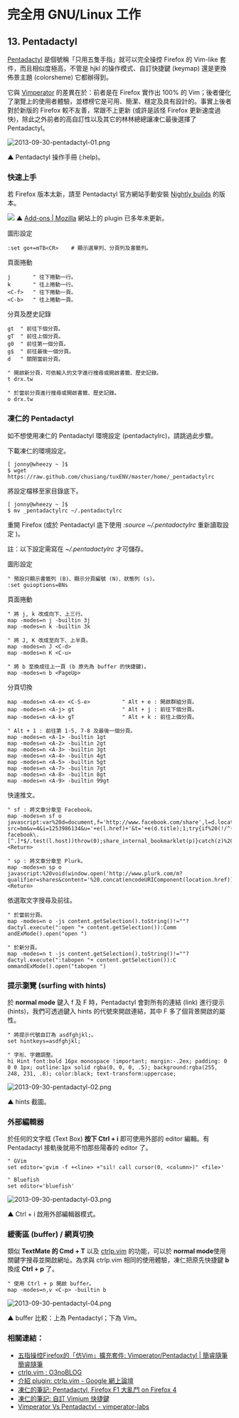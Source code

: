# 完全用 GNU/Linux 工作

## 13. Pentadactyl

[Pentadactyl](http://5digits.org/pentadactyl/) 是個號稱「只用五隻手指」就可以完全操控 Firefox 的 Vim-like 套件，而且相似度極高，不管是 hjkl 的操作模式、自訂快捷鍵 (keymap) 還是更換佈景主題 (colorsheme) 它都辦得到。

它與 [Vimperator](http://www.vimperator.org/vimperator) 的差異在於：前者是在 Firefox 實作出 100% 的 Vim；後者優化了瀏覽上的使用者體驗，並標榜它是可用、簡潔、穩定及具有設計的。事實上後者對於新版的 Firefox 較不友善，常跟不上更新 (或許是該怪 Firefox 更新速度過快)，除此之外前者的高自訂性以及其它的林林總總讓凍仁最後選擇了 Pentadactyl。

![2013-09-30-pentadactyl-01.png](imgs/2013-09-30-pentadactyl-01.png)

▲ Pentadactyl 操作手冊 (:help)。

### 快速上手

若 Firefox 版本太新，請至 Pentadactyl 官方網站手動安裝 [Nightly builds](http://5digits.org/nightlies) 的版本。

![](https://lh4.googleusercontent.com/-94l0oM7a-FY/Ul5p56zmNYI/AAAAAAAAV_0/lbQQOKH7YGo/s800/2013-09-30-pentadactyl-05.png)
▲ [Add-ons | Mozilla](https://addons.mozilla.org/en-US/firefox/addon/pentadactyl/) 網站上的 plugin 已多年未更新。

圖形設定

	:set go+=mTB<CR>	# 顯示選單列、分頁列及書籤列。

頁面捲動

	j		" 往下捲動一行。
	k		" 往上捲動一行。
	<C-f>	" 往下捲動一頁。
	<C-b> 	" 往上捲動一頁。

分頁及歷史記錄

	gt	" 前往下個分頁。
	gT	" 前往上個分頁。
	g0	" 前往第一個分頁。
	g$	" 前往最後一個分頁。
	d	" 關閉當前分頁。

	" 開啟新分頁，可依輸入的文字進行搜尋或開啟書籤、歷史記錄。
	t drx.tw

	" 於當前分頁進行搜尋或開啟書籤、歷史記錄。
	o drx.tw

### 凍仁的 Pentadactyl

如不想使用凍仁的 Pentadactyl 環境設定 (pentadactylrc)，請跳過此步驟。

下載凍仁的環境設定。

	[ jonny@wheezy ~ ]$
    $ wget https://raw.github.com/chusiang/tuxENV/master/home/_pentadactylrc

將設定檔移至家目錄底下。

	[ jonny@wheezy ~ ]$
    $ mv _pentadactylrc ~/.pentadactylrc

重開 Firefox (或於 Pentadactyl 底下使用 *:source ~/.pentadactylrc* 重新讀取設定 )。

註：以下設定需寫在 *~/.pentadactylrc* 才可儲存。

圖形設定

	" 預設只顯示書籤列 (B)、顯示分頁編號 (N)、狀態列 (s)。
	:set guioptions=BNs

頁面捲動

	" 將 j, k 改成向下、上三行。
	map -modes=n j -builtin 3j
	map -modes=n k -builtin 3k

	" 將 J, K 改成至向下、上半頁。
	map -modes=n J <C-d>
	map -modes=n K <C-u>

	" 將 b 至換成往上一頁 (b 原先為 buffer 的快捷鍵)。
	map -modes=n b <PageUp>

分頁切換

	map -modes=n <A-e> <C-S-e>			" Alt + e : 開啟群組分頁。
	map -modes=n <A-j> gt				" Alt + j : 前往下個分頁。
	map -modes=n <A-k> gT				" Alt + k : 前往上個分頁。

	" Alt + 1 : 前往第 1-5, 7-8 及最後一個分頁。
	map -modes=n <A-1> -builtin 1gt
	map -modes=n <A-2> -builtin 2gt
	map -modes=n <A-3> -builtin 3gt
	map -modes=n <A-4> -builtin 4gt
	map -modes=n <A-5> -builtin 5gt
	map -modes=n <A-7> -builtin 7gt
	map -modes=n <A-8> -builtin 8gt
	map -modes=n <A-9> -builtin 99gt

快速推文。

	" sf : 將文章分章至 Facebook。
	map -modes=n sf o javascript:var%20d=document,f='http://www.facebook.com/share',l=d.location,e=encodeURIComponent,p='.php?src=bm&v=4&i=1253986134&u='+e(l.href)+'&t='+e(d.title);1;try{if%20(!/^(.*\.)?facebook\.[^.]*$/.test(l.host))throw(0);share_internal_bookmarklet(p)}catch(z)%20{a=function()%20{if%20(!window.open(f+'r'+p,'sharer','toolbar=0,status=0,resizable=1,width=626,height=436'))l.href=f+p};if%20(/Firefox/.test(navigator.userAgent))setTimeout(a,0);else{a()}}void(0) <Return>

	" sp : 將文章分章至 Plurk。
	map -modes=n sp o javascript:%20void(window.open('http://www.plurk.com/m?qualifier=shares&content='%20.concat(encodeURIComponent(location.href))%20.concat('%20')%20.concat('(')%20.concat(encodeURIComponent(document.title))%20.concat(')'))); <Return>

依選取文字搜尋及前往。

	" 於當前分頁。
	map -modes=n o -js content.getSelection().toString()!=""?dactyl.execute(":open "+ content.getSelection()):Comm
	andExMode().open("open ")

	" 於新分頁。
	map -modes=n t -js content.getSelection().toString()!=""?dactyl.execute(":tabopen "+ content.getSelection()):C
	ommandExMode().open("tabopen ")

### 提示瀏覽 (surfing with hints)

於 **normal mode** 鍵入 f 及 F 時，Pentadactyl 會對所有的連結 (link) 進行提示 (hints)，我們可透過鍵入 hints 的代號來開啟連結，其中 F 多了個背景開啟的屬性。

	" 將提示代號自訂為 asdfghjkl;。
	set hintkeys=asdfghjkl;
	
	" 字形、字體調整。
	hi Hint font:bold 16px monospace !important; margin:-.2ex; padding: 0 0 0 1px; outline:1px solid rgba(0, 0, 0, .5); background:rgba(255, 248, 231, .8); color:black; text-transform:uppercase;

![2013-09-30-pentadactyl-02.png](imgs/2013-09-30-pentadactyl-02.png)

▲ hints 截圖。

### 外部編輯器

於任何的文字框 (Text Box) **按下 Ctrl + i** 即可使用外部的 editor 編輯。有 Pentadactyl 接軌後就用不怕那些陽春的 editor 了。

	" GVim 
	set editor='gvim -f +<line> +"sil! call cursor(0, <column>)" <file>'

	" Bluefish
	set editor='bluefish'

![2013-09-30-pentadactyl-03.png](imgs/2013-09-30-pentadactyl-03.png)

▲ Ctrl + i 啟用外部編輯器模式。

### 緩衝區 (buffer) / 網頁切換

類似 **TextMate 的 Cmd + T** 以及 [ctrlp.vim](https://github.com/kien/ctrlp.vim) 的功能，可以於 **normal mode**使用關鍵字搜尋並開啟網址。為求與 ctrlp.vim 相同的使用體驗，凍仁把原先快捷鍵 **b** 換成 **Ctrl + p** 了。

	" 使用 Ctrl + p 開啟 buffer。
	map -modes=n,v <C-p> -builtin b

![2013-09-30-pentadactyl-04.png](imgs/2013-09-30-pentadactyl-04.png)

▲ buffer 比較：上為 Pentadactyl；下為 Vim。

### 相關連結：

- [五指操控Firefox的「仿Vim」擴充套件: Vimperator/Pentadactyl | 簡睿隨筆簡睿隨筆](http://jdev.tw/blog/2375/firefox-addon-vimperator-pentadactyl-vim-like)
- [ctrlp.vim : O3noBLOG](https://blog.othree.net/log/2012/11/10/ctrlpvim/)
- [介紹 plugin: ctrlp.vim - Google 網上論壇](https://groups.google.com/forum/#!topic/vim-taiwan/dnuDsKmDRz4)
- [凍仁的筆記: Pentadactyl, Firefox F1 大亂鬥 on Firefox 4](http://note.drx.tw/2011/02/pentadactyl-firefox-f1-on-firefox-4.html)
- [凍仁的筆記: 自訂 Vimium 快捷鍵](http://note.drx.tw/2011/07/chromevimium.html)
- [Vimperator Vs Pentadactyl - vimperator-labs](http://code.google.com/p/vimperator-labs/wiki/VimperatorVsPentadactyl)

